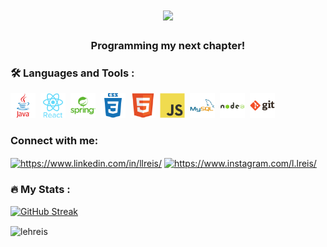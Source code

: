 <h1 align="center"><img src="https://media.giphy.com/media/LmBsnpDCuturMhtLfw/giphy.gif" width="20px"/></h1>

<h3 align="center">Programming my next chapter!</h3>

### :hammer_and_wrench: Languages and Tools :

<div>
  <img src="https://github.com/devicons/devicon/blob/master/icons/java/java-original-wordmark.svg" title="Java" alt="Java" width="40" height="40"/>&nbsp;
  <img src="https://github.com/devicons/devicon/blob/master/icons/react/react-original-wordmark.svg" title="React" alt="React" width="40" height="40"/>&nbsp;
  <img src="https://github.com/devicons/devicon/blob/master/icons/spring/spring-original-wordmark.svg" title="Spring" alt="Spring" width="40" height="40"/>&nbsp;
  <img src="https://github.com/devicons/devicon/blob/master/icons/css3/css3-plain-wordmark.svg"  title="CSS3" alt="CSS" width="40" height="40"/>&nbsp;
  <img src="https://github.com/devicons/devicon/blob/master/icons/html5/html5-original.svg" title="HTML5" alt="HTML" width="40" height="40"/>&nbsp;
  <img src="https://github.com/devicons/devicon/blob/master/icons/javascript/javascript-original.svg" title="JavaScript" alt="JavaScript" width="40" height="40"/>&nbsp;
  <img src="https://github.com/devicons/devicon/blob/master/icons/mysql/mysql-original-wordmark.svg" title="MySQL"  alt="MySQL" width="40" height="40"/>&nbsp;
  <img src="https://github.com/devicons/devicon/blob/master/icons/nodejs/nodejs-original-wordmark.svg" title="NodeJS" alt="NodeJS" width="40" height="40"/>&nbsp;
  <img src="https://github.com/devicons/devicon/blob/master/icons/git/git-original-wordmark.svg" title="Git" **alt="Git" width="40" height="40"/>
</div>

<h3 align="left">Connect with me:</h3>
<p align="left">
<a href="https://www.linkedin.com/in/llreis/" target="blank"><img align="center" src="https://raw.githubusercontent.com/rahuldkjain/github-profile-readme-generator/master/src/images/icons/Social/linked-in-alt.svg" alt="https://www.linkedin.com/in/llreis/" height="30" width="40" /></a>
<a href="https://instagram.com/https://www.instagram.com/l.lreis/" target="blank"><img align="center" src="https://raw.githubusercontent.com/rahuldkjain/github-profile-readme-generator/master/src/images/icons/Social/instagram.svg" alt="https://www.instagram.com/l.lreis/" height="30" width="40" /></a>
</p>

### :fire: My Stats :
[![GitHub Streak](https://github-readme-streak-stats.herokuapp.com?user=lehreis&theme=dark&date_format=M%20j%5B%2C%20Y%5D&locale=pt-br)](https://git.io/streak-stats)
<p><img align="center" src="https://github-readme-stats.vercel.app/api/top-langs?username=lehreis&show_icons=true&locale=en&layout=compact&theme=vision-friendly-dark" alt="lehreis" /></p>
